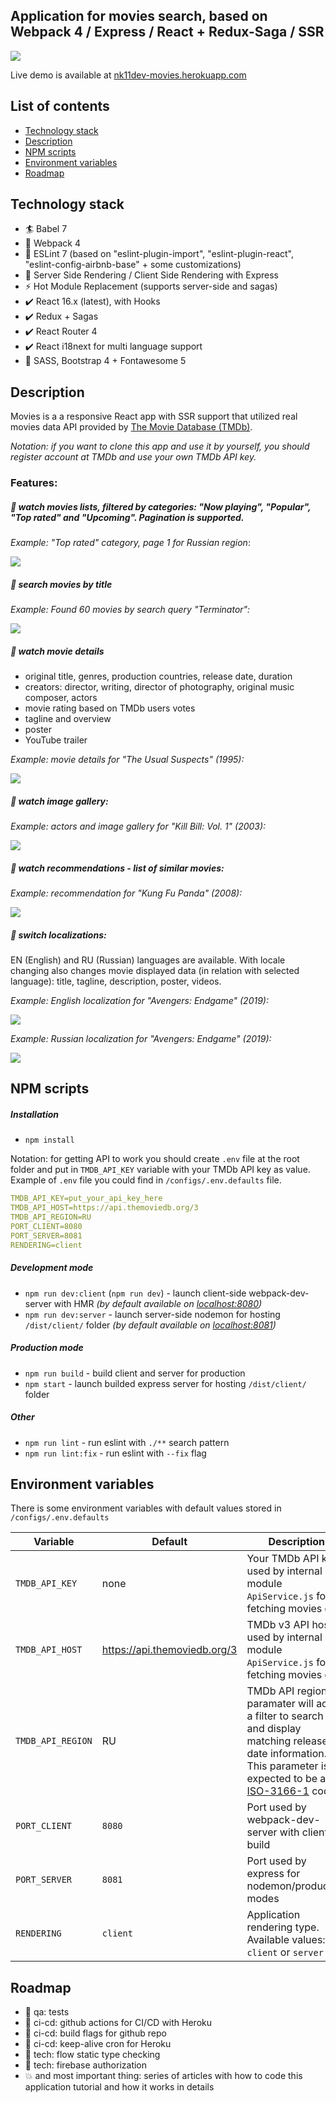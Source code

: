 ## Application for movies search, based on Webpack 4 / Express / React + Redux-Saga / SSR
<img src="src/assets/img/movies_readme_banner.png">

Live demo is available at [nk11dev-movies.herokuapp.com](https://nk11dev-movies.herokuapp.com/)

## List of contents

- [Technology stack](#Technology-stack)
- [Description](#Description)
- [NPM scripts](#NPM-scripts)
- [Environment variables](#Environment-variables)
- [Roadmap](#Roadmap)

## Technology stack
- 🏄 Babel 7
- 🎁 Webpack 4
- 📐 ESLint 7 (based on "eslint-plugin-import", "eslint-plugin-react", "eslint-config-airbnb-base" + some customizations)
- 🚀 Server Side Rendering / Client Side Rendering with Express
- ⚡ Hot Module Replacement  (supports server-side and sagas)
- ✔️ React 16.x (latest), with Hooks
- ✔️ Redux + Sagas
- ✔️ React Router 4
- ✔️ React i18next for multi language support
- 🍦️ SASS, Bootstrap 4 + Fontawesome 5

## Description
Movies is a a responsive React app with SSR support that utilized real movies data API provided by [The Movie Database (TMDb)](https://www.themoviedb.org/documentation/api).

*Notation: if you want to clone this app and use it by yourself, you should register account at TMDb and use your own TMDb API key.* 

### Features: 
##### 🎥 watch movies lists, filtered by categories: "Now playing", "Popular", "Top rated" and "Upcoming". Pagination is supported.
*Example: "Top rated" category, page 1 for Russian region*:

<img src="src/assets/img/screens/screen_1.png">

##### 🎥 search movies by title
*Example: Found 60 movies by search query "Terminator":*

<img src="src/assets/img/screens/screen_2.png">

##### 🎥 watch movie details
- original title, genres, production countries, release date, duration
- creators: director, writing, director of photography, original music composer, actors
- movie rating based on TMDb users votes
- tagline and overview
- poster
- YouTube trailer 

*Example: movie details for "The Usual Suspects" (1995):*

<img src="src/assets/img/screens/screen_3.png">

##### 🎥 watch image gallery:
*Example: actors and image gallery for "Kill Bill: Vol. 1" (2003):*

<img src="src/assets/img/screens/screen_4.png">

##### 🎥 watch recommendations - list of similar movies:
*Example: recommendation for "Kung Fu Panda" (2008):*

<img src="src/assets/img/screens/screen_5.png">
    
##### 🎥 switch localizations:

EN (English) and RU (Russian) languages are available. 
With locale changing also changes movie displayed data (in relation with selected language): title, tagline, description, poster, videos.

*Example: English localization for "Avengers: Endgame" (2019):*

<img src="src/assets/img/screens/screen_6.png">

*Example: Russian localization for "Avengers: Endgame" (2019):*

<img src="src/assets/img/screens/screen_7.png">

## NPM scripts
##### Installation
- `npm install`

Notation: for getting API to work you should create `.env` file at the root folder and put in `TMDB_API_KEY` variable with your TMDb API key as value.
Example of `.env` file you could find in `/configs/.env.defaults` file.
```yaml
TMDB_API_KEY=put_your_api_key_here
TMDB_API_HOST=https://api.themoviedb.org/3
TMDB_API_REGION=RU
PORT_CLIENT=8080
PORT_SERVER=8081
RENDERING=client
```


##### Development mode
- `npm run dev:client` (`npm run dev`) - launch client-side webpack-dev-server with HMR *(by default available on [localhost:8080](http://localhost:8080))*
- `npm run dev:server` - launch server-side nodemon for hosting `/dist/client/` folder *(by default available on [localhost:8081](http://localhost:8081))*

##### Production mode
- `npm run build` - build client and server for production
- `npm start` - launch builded express server for hosting `/dist/client/` folder 

##### Other
- `npm run lint` - run eslint with `./**` search pattern 
- `npm run lint:fix` - run eslint with `--fix` flag

## Environment variables

There is some environment variables with default values stored in `/configs/.env.defaults`

| Variable         | Default            | Description                                                      
| ---------------- | ------------------ |------------------ |
| `TMDB_API_KEY` | none | Your TMDb API key, used by internal module `ApiService.js` for fetching movies data |
| `TMDB_API_HOST` | https://api.themoviedb.org/3 | TMDb v3 API host, used by internal module `ApiService.js` for fetching movies data |
| `TMDB_API_REGION` | RU | TMDb API region paramater will act as a filter to search for and display matching release date information. This parameter is expected to be an [ISO-3166-1](https://en.wikipedia.org/wiki/ISO_3166-1_alpha-2) code.|
| `PORT_CLIENT` | `8080` | Port used by webpack-dev-server with client build |
| `PORT_SERVER` | `8081` | Port used by express for nodemon/production modes |
| `RENDERING` | `client` | Application rendering type. Available values: `client` or `server` |

## Roadmap
- 🔲 qa: tests
- 🔲 ci-cd: github actions for CI/CD with Heroku
- 🔲 ci-cd: build flags for github repo
- 🔲 ci-cd: keep-alive cron for Heroku
- 🔲 tech: flow static type checking
- 🔲 tech: firebase authorization
- 💥 and most important thing: series of articles with how to code this application tutorial and how it works in details